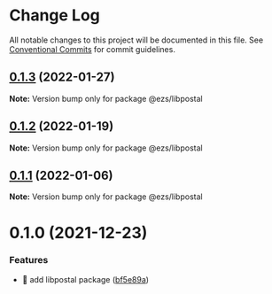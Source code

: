 # Change Log

All notable changes to this project will be documented in this file.
See [Conventional Commits](https://conventionalcommits.org) for commit guidelines.

## [0.1.3](https://github.com/Inist-CNRS/ezs/compare/@ezs/libpostal@0.1.2...@ezs/libpostal@0.1.3) (2022-01-27)

**Note:** Version bump only for package @ezs/libpostal





## [0.1.2](https://github.com/Inist-CNRS/ezs/compare/@ezs/libpostal@0.1.1...@ezs/libpostal@0.1.2) (2022-01-19)

**Note:** Version bump only for package @ezs/libpostal





## [0.1.1](https://github.com/Inist-CNRS/ezs/compare/@ezs/libpostal@0.1.0...@ezs/libpostal@0.1.1) (2022-01-06)

**Note:** Version bump only for package @ezs/libpostal





# 0.1.0 (2021-12-23)


### Features

* 🎸 add libpostal package ([bf5e89a](https://github.com/Inist-CNRS/ezs/commit/bf5e89aed5914d7b844058fc71f4046d467cad79))
